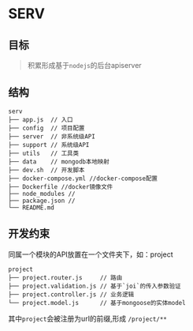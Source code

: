# SERV
## 目标

> 积累形成基于`nodejs`的后台apiserver

## 结构
```
serv
├── app.js  // 入口
├── config  // 项目配置
├── server  // 非系统级API
├── support // 系统级API
├── utils   // 工具类
├── data    // mongodb本地映射
├── dev.sh  // 开发脚本
├── docker-compose.yml //docker-compose配置
├── Dockerfile //docker镜像文件
├── node_modules //
├── package.json //
└── README.md
```

## 开发约束

同属一个模块的API放置在一个文件夹下，如：project
```
project
├── project.router.js     // 路由
├── project.validation.js // 基于`joi`的传入参数验证
├── project.controller.js // 业务逻辑
└── project.model.js      // 基于mongoose的实体model
```
其中`project`会被注册为url的前缀,形成 `/project/**`
